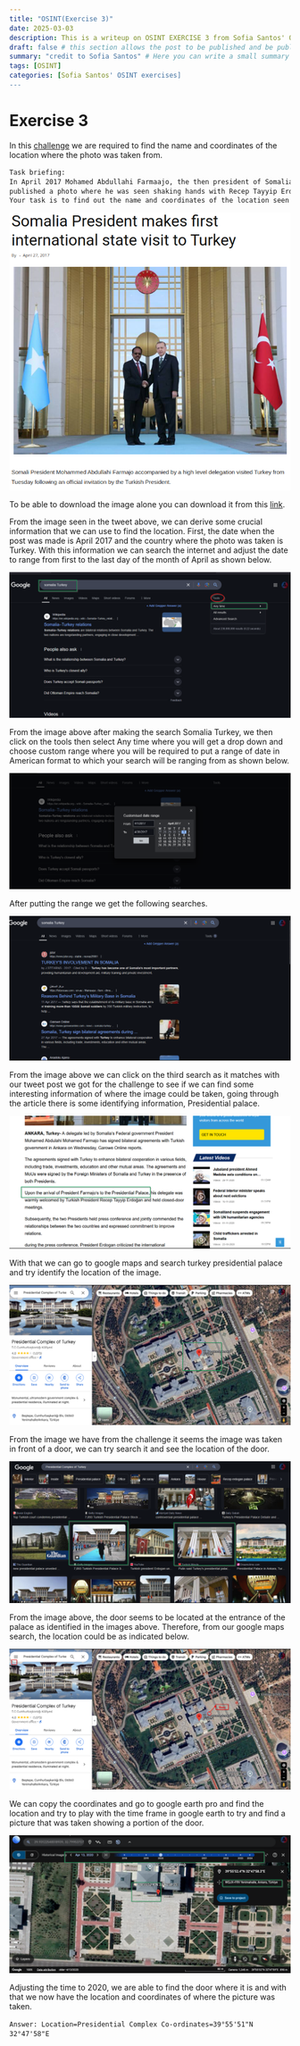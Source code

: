 ```yaml
---
title: "OSINT(Exercise 3)"
date: 2025-03-03
description: This is a writeup on OSINT EXERCISE 3 from Sofia Santos' OSINT analysis and exercises.
draft: false # this section allows the post to be published and be public, is it is set to true the post will not be published.
summary: "credit to Sofia Santos" # Here you can write a small summary of the post if needed
tags: [OSINT]
categories: [Sofia Santos' OSINT exercises]
---
```

# Exercise 3

In this [challenge](https://gralhix.com/list-of-osint-exercises/osint-exercise-003/) we are required to find the name and coordinates of the location where the photo was taken from.

```bash
Task briefing: 
In April 2017 Mohamed Abdullahi Farmaajo, the then president of Somalia, visited Turkey. A news agency 
published a photo where he was seen shaking hands with Recep Tayyip Erdoğan, the country’s president. The article did not disclose where the photo was taken. 
Your task is to find out the name and coordinates of the location seen below.
```

![osintexercise003.webp](osintexercise003.webp)

To be able to download the image alone you can download it from this [link](https://gralhix.com/wp-content/uploads/2023/08/osint-exercise-003-picture.jpg).

From the  image seen in the tweet above, we can derive some crucial information that we can use to find the location. First, the date when the post was made is April 2017 and the country where the photo was taken is Turkey. With this information we can search the internet and adjust the date to range from first to the last day of the month of April as shown below.

![image.png](image.png)

From the image above after making the search Somalia Turkey, we then click on the tools then select Any time where you will get a drop down and choose custom range where you will be required to put a range of date in American format to which your search will be ranging from as shown below.

![image.png](image%201.png)

After putting the range we get the following searches.

![image.png](image%202.png)

From the image above we can click on the third search as it matches with our tweet post we got for the challenge to see if we can find some interesting information of where the image could be taken, going through the article there is some identifying information, Presidential palace.

![image.png](image%203.png)

With that we can go to google maps and search turkey presidential palace and try identify the location of the image.

![image.png](image%204.png)

From the image we have from the challenge it seems the image was taken in front of a door, we can try search it and see the location of the door.

![image.png](image%205.png)

From the image above, the door seems to be located at the entrance of the palace as identified in the images above. Therefore, from our google maps search, the location could be as indicated below.

![image.png](image%206.png)

We can copy the coordinates and go to google earth pro and find the location and try to play with the time frame in google earth to try and find a picture that was taken showing a portion of the door.

![image.png](image%207.png)

Adjusting the time to 2020, we are able to find the door where it is and with that we now have the location and coordinates of where the picture was taken.

`Answer: Location=Presidential Complex Co-ordinates=39°55'51"N 32°47'58"E`